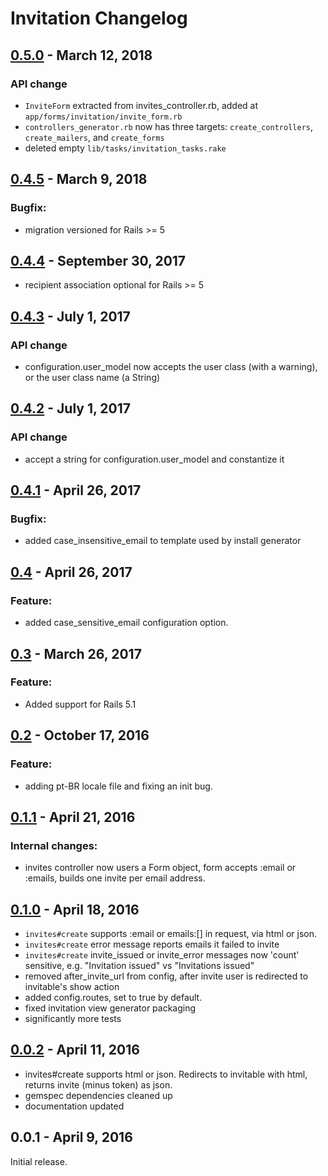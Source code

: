 # Invitation Changelog

## [0.5.0] - March 12, 2018

### API change
- `InviteForm` extracted from invites_controller.rb, added at `app/forms/invitation/invite_form.rb`
- `controllers_generator.rb` now has three targets: `create_controllers`, `create_mailers`, and `create_forms`
- deleted empty `lib/tasks/invitation_tasks.rake`

[0.5.0]: https://github.com/tomichj/invitation/compare/0.4.5...0.5.0


## [0.4.5] - March 9, 2018

### Bugfix:
- migration versioned for Rails >= 5

[0.4.5]: https://github.com/tomichj/invitation/compare/0.4.4...0.4.5


## [0.4.4] - September 30, 2017
- recipient association optional for Rails >= 5

[0.4.4]: https://github.com/tomichj/invitation/compare/0.4.3...0.4.4


## [0.4.3] - July 1, 2017

### API change
- configuration.user_model now accepts the user class (with a warning), or the user class name (a String)
 
[0.4.3]: https://github.com/tomichj/invitation/compare/0.4.2...0.4.3



## [0.4.2] - July 1, 2017

### API change
- accept a string for configuration.user_model and constantize it
 
[0.4.2]: https://github.com/tomichj/invitation/compare/0.4.1...0.4.2



## [0.4.1] - April 26, 2017

### Bugfix:
- added case_insensitive_email to template used by install generator
 
[0.4.1]: https://github.com/tomichj/invitation/compare/0.4...0.4.1



## [0.4] - April 26, 2017

### Feature:
- added case_sensitive_email configuration option.

[0.4]: https://github.com/tomichj/invitation/compare/0.3...0.4



## [0.3] - March 26, 2017

### Feature:
- Added support for Rails 5.1

[0.3]: https://github.com/tomichj/invitation/compare/0.2...0.3



## [0.2] - October 17, 2016

### Feature:
- adding pt-BR locale file and fixing an init bug.

[0.2]: https://github.com/tomichj/invitation/compare/0.1.1...0.2



## [0.1.1] - April 21, 2016

### Internal changes:
- invites controller now users a Form object, form accepts :email or :emails, builds one invite per email address.

[0.1.1]: https://github.com/tomichj/invitation/compare/0.1.0...0.1.1


## [0.1.0] - April 18, 2016

* `invites#create` supports :email or emails:[] in request, via html or json.
* `invites#create` error message reports emails it failed to invite
* `invites#create` invite_issued or invite_error messages now 'count' sensitive, e.g. "Invitation issued" vs "Invitations issued"
* removed after_invite_url from config, after invite user is redirected to invitable's show action
* added config.routes, set to true by default.
* fixed invitation view generator packaging
* significantly more tests

[0.1.0]: https://github.com/tomichj/invitation/compare/0.0.2...0.1.0


## [0.0.2] - April 11, 2016

* invites#create supports html or json. Redirects to invitable with html, returns invite (minus token) as json.
* gemspec dependencies cleaned up
* documentation updated

[0.0.2]: https://github.com/tomichj/invitation/compare/0.0.1...0.0.2


## 0.0.1 - April 9, 2016

Initial release.

